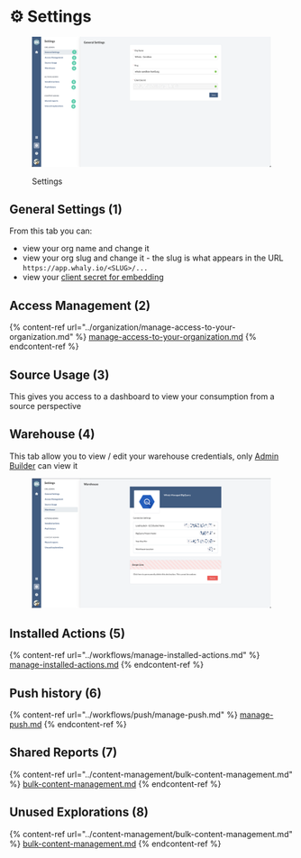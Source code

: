 # ⚙ Settings

<figure><img src="../.gitbook/assets/image (36).png" alt=""><figcaption><p>Settings</p></figcaption></figure>

## General Settings (1)

From this tab you can:

* view your org name and change it
* view your org slug and change it - the slug is what appears in the URL `https://app.whaly.io/<SLUG>/...`
* view your [client secret for embedding](../embedding/embedding-api.md)

## Access Management (2)

{% content-ref url="../organization/manage-access-to-your-organization.md" %}
[manage-access-to-your-organization.md](../organization/manage-access-to-your-organization.md)
{% endcontent-ref %}

## Source Usage (3)

This gives you access to a dashboard to view your consumption from a source perspective

## Warehouse (4)

This tab allow you to view / edit your warehouse credentials, only [Admin Builder](../organization/manage-access-control.md#admin-builder) can view it

<figure><img src="../.gitbook/assets/image (3) (2).png" alt=""><figcaption></figcaption></figure>



## Installed Actions (5)

{% content-ref url="../workflows/manage-installed-actions.md" %}
[manage-installed-actions.md](../workflows/manage-installed-actions.md)
{% endcontent-ref %}

## Push history (6)

{% content-ref url="../workflows/push/manage-push.md" %}
[manage-push.md](../workflows/push/manage-push.md)
{% endcontent-ref %}

## Shared Reports (7)

{% content-ref url="../content-management/bulk-content-management.md" %}
[bulk-content-management.md](../content-management/bulk-content-management.md)
{% endcontent-ref %}

## Unused Explorations (8)



{% content-ref url="../content-management/bulk-content-management.md" %}
[bulk-content-management.md](../content-management/bulk-content-management.md)
{% endcontent-ref %}
